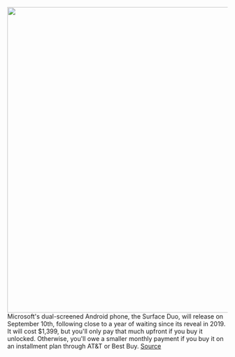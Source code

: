 <img src='https://cdn.vox-cdn.com/thumbor/3j9z7Cz9YFJdqJJW7Y07KafJ4LQ=/0x0:2040x1360/1200x800/filters:focal(857x517:1183x843)/cdn.vox-cdn.com/uploads/chorus_image/image/67194359/akrales_191002_3704_0282.0.jpg' width='700px' /><br/>
Microsoft's dual-screened Android phone, the Surface Duo, will release on September 10th, following close to a year of waiting since its reveal in 2019. It will cost $1,399, but you'll only pay that much upfront if you buy it unlocked. Otherwise, you'll owe a smaller monthly payment if you buy it on an installment plan through AT&T or Best Buy.
<a href='https://www.theverge.com/2020/8/12/21365234/microsoft-surface-duo-preorder-att-unlocked-verizon-tmobile-android-phone'> Source <a/>